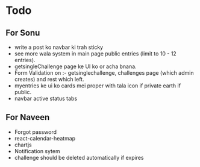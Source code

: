 # Todo

## For Sonu
- write a post ko navbar ki trah sticky
- see more wala system in main page public entries (limit to 10 - 12 entries).
- getsingleChallenge page ke UI ko or acha bnana.
- Form Validation on :- getsinglechallenge, challenges page (which admin creates) and rest which left.
- myentries ke ui ko cards mei proper with tala icon if private earth if public.
- navbar active status tabs

## For Naveen

- Forgot password
- react-calendar-heatmap
- chartjs
- Notification sytem
- challenge should be deleted automatically if expires
